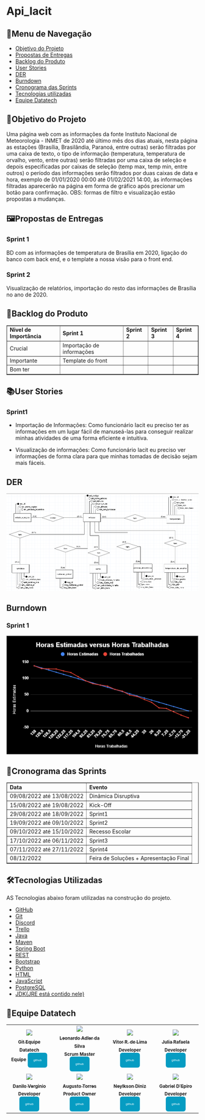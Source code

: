 # Api_Iacit

<h2>📜Menu de Navegação</h2>

- [Objetivo do Projeto](#objetivo-do-projeto)
- [Propostas de Entregas](#propostas-de-entregas)
- [Backlog do Produto](#backlog-do-produto)
- [User Stories](#user-stories)
- [DER](#der)
- [Burndown](#burndown)
- [Cronograma das Sprints](#cronograma-das-sprints)
- [Tecnologias utilizadas](#tecnologias-utilizadas)
- [Equipe Datatech](#equipe-datatech)


<h2>🎯Objetivo do Projeto</h2>
 Uma página web com as informações da fonte Instituto Nacional de Meteorologia - INMET de 2020 até último mês dos dias atuais, nesta página as estações (Brasília, Brasilândia, Paranoá, entre outras) serão filtradas por uma caixa de texto, o tipo de informação (temperatura, temperatura de orvalho, vento, entre outras) serão filtradas por uma caixa de seleção e depois especificadas por caixas de seleção (temp max, temp min, entre outros) o período das informações serão filtrados por duas caixas de data e hora, exemplo de 01/01/2020 00:00 até 01/02/2021 14:00, às informações filtradas aparecerão na página em forma de gráfico após precionar um botão para confirmação.
OBS: formas de filtro e visualização estão propostas a mudanças.
 
 
<h2>🖼Propostas de Entregas</h2>
 <h3>Sprint 1</h3>
 BD com as informações de temperatura de Brasília em 2020, ligação do banco com back end, e o template a nossa visão para o front end.
 
  <h3>Sprint 2</h3>
 Visualização de relatórios, importação do resto das informações de Brasília no ano de 2020.
 
 
 <h2>📄Backlog do Produto</h2>

<table border="1">
    <tr>
        <td><b>Nivel de Importância</b></td>
        <td><b>Sprint 1</b></td>
        <td><b>Sprint 2</b></td>
        <td><b>Sprint 3<b></td>
        <td><b>Sprint 4<b></td>
    </tr>
    <tr>
        <td>Crucial</td>
        <td>Importação de informações</td>
        <td></td>
        <td></td>
        <td></td>
    </tr>
    <tr>
        <td>Importante</td>
        <td>Template do front</td>
        <td></td>
        <td></td>
        <td></td>
    </tr>
    <tr>
       <td>Bom ter</td>
       <td></td>
       <td></td>
       <td></td>
       <td></td>
    </tr>    
</table>


<h2>📚User Stories</h2>
<h3>Sprint1</h3>

* Importação de Informações: Como funcionário Iacit eu preciso ter as informações em um lugar fácil  de manuseá-las para conseguir realizar minhas atividades de uma forma eficiente e intuitiva.

* Visualização de informações: Como funcionário Iacit eu preciso ver informações de forma clara para que minhas tomadas de decisão sejam mais fáceis. 


<h2>DER</h2>
<p align="center">
<img src="https://github.com/DatatechOffice/Api_Iacit/blob/main/Banco/Imagens/Conceitual_Final.png">
</p>
 
 
 <h2>Burndown</h2>
<h3> Sprint 1 </h3>
<p align="center">
<img src="https://github.com/DatatechOffice/Api_Iacit/blob/main/Imagens/Burndown_1.png">
</p>
 
 
 <h2>📄Cronograma das Sprints</h2>
    <table border="1">
        <tr>
            <td><b>Data</b></td>
            <td><b>Evento</b></td>  
        </tr>
         <tr>
            <td>09/08/2022 até 13/08/2022</td>
            <td>Dinâmica Disruptiva</td>  
        </tr>
        <tr>
            <td>15/08/2022 até 19/08/2022</td>
            <td>Kick-Off</td>  
        </tr> 
        <tr>
            <td>29/08/2022 até 18/09/2022</td>
            <td>Sprint1 </td>  
        </tr>    
        <tr>
            <td>19/09/2022 até 09/10/2022</td>
            <td>Sprint2</td>  
        </tr>
         <tr>
            <td>09/10/2022 até 15/10/2022</td>
            <td>Recesso Escolar</td>  
        </tr>
        <tr>
            <td>17/10/2022 até 06/11/2022</td>
            <td>Sprint3</td>  
        </tr>   
        <tr>
            <td>07/11/2022 até 27/11/2022</td>
            <td>Sprint4</td>  
        </tr>
        <tr>
            <td>08/12/2022</td>
            <td>Feira de Soluções + Apresentação Final</td>  
        </tr> 
    </table>
    
    
<h2>🛠Tecnologias Utilizadas</h2>

AS Tecnologias abaixo foram utilizadas na construção do projeto.
- [GitHub](https://github.com/)
- [Git](https://github.com/)
- [Discord](https://discord.com/)
- [Trello](https://trello.com/pt-BR)
- [Java](https://www.java.com/pt-BR/)
- [Maven](https://maven.apache.org/)
- [Spring Boot](https://spring.io/projects/spring-boot/)
- [REST](https://www.redhat.com/pt-br/topics/api/what-is-a-rest-api)
- [Bootstrap](https://getbootstrap.com/)
- [Python](https://www.python.org/)
- [HTML](https://developer.mozilla.org/pt-BR/docs/Web/HTML)
- [JavaScript](https://www.javascript.com/)
- [PostgreSQL](https://www.microsoft.com/pt-br/sql-server/sql-server-downloads)
- [JDK(JRE está contido nele)](https://www.oracle.com/java/technologies/downloads/)


</table>
<h2>🎲Equipe Datatech</h2>
<table>
<tr>
<td align="center">
    
<a href="https://github.com/DatatechOffice">    
<img src="https://avatars.githubusercontent.com/u/100881194?v=4" width = "40%">            
<br />
<sub><b>Git Equipe Datatech</b></sub>
<br />
</a>
<sub><b>Equipe</b></sub>
<sub><b><a href="https://github.com/DatatechOffice"><button style="background: #069cc2; border-radius: 6px; padding: 15px; cursor: pointer; color: #fff; border: none; font-size: 8px;">github</button></a></b></sub> 

<td align="center">
    
<a href="https://github.com/LeoAdlerr">
<img src="https://avatars.githubusercontent.com/u/88751032?v=4" width = "40%">            
<br />
<sub><b>Leonardo Adler da Silva</b></sub>
<br />
</a>
<sub><b>Scrum Master</b></sub>
<sub><b><a href="https://github.com/LeoAdlerr"><button style="background: #069cc2; border-radius: 6px; padding: 15px; cursor: pointer; color: #fff; border: none; font-size: 8px;">github</button></a></b></sub> 
<td align="center">
    
<a href="https://github.com/VilRL">
<img src="https://avatars.githubusercontent.com/u/56142288?v=4" width = "40%"> 
<br />
<sub><b>Vitor R. de Lima</b></sub>
<br />
</a>
<sub><b>Developer</b></sub>
<sub><b><a href="https://github.com/VilRL"><button style="background: #069cc2; border-radius: 6px; padding: 15px; cursor: pointer; color: #fff; border: none; font-size: 8px;">github</button></a></b></sub> 
<br />
</td>
<td align="center">
    
<a href="https://github.com/jufaela">
 <img src="https://avatars.githubusercontent.com/u/79148564?v=4" width = "40%"> 
<br />
<sub><b>Julia Rafaela</b></sub>
<br />
</a>
<sub><b>Developer</b></sub>
<sub><b><a href="https://github.com/jufaela"><button style="background: #069cc2; border-radius: 6px; padding: 15px; cursor: pointer; color: #fff; border: none; font-size: 8px;">github</button></a></b></sub> 
<br />
</td>
</tr>
<tr>
<td align="center">
       
<a href="https://github.com/Daniloel">
<img src="https://avatars.githubusercontent.com/u/88066389?v=4" width = "40%"> 
<br />
<sub><b>Danilo Verginio</b></sub>
<br />
</a>
<sub><b>Developer</b></sub>
<sub><b><a href="https://github.com/Daniloel"><button style="background: #069cc2; border-radius: 6px; padding: 15px; cursor: pointer; color: #fff; border: none; font-size: 8px;">github</button></a></b></sub>
<br />
</td>
<td align="center">
    
<a href="https://github.com/MrZeroLeft">   
<img src="https://avatars.githubusercontent.com/u/77200265?v=4" width = "40%"> 
<br />
<sub><b>Augusto Torres</b></sub>
<br />
</a>
<sub><b>Product Owner</b></sub>
<sub><b><a href="https://github.com/MrZeroLeft"><button style="background: #069cc2; border-radius: 6px; padding: 15px; cursor: pointer; color: #fff; border: none; font-size: 8px;">github</button></a></b></sub>
<br />
</td>

<td align="center">
    
<a href="https://github.com/NeyDiniz">
<img src="https://avatars.githubusercontent.com/u/80933376?v=4" width = "40%"> 
<br />
<sub><b>Neylkson Diniz</b></sub>
<br /> 
</a>
<sub><b>Developer</b></sub>
<sub><b><a href="https://github.com/NeyDiniz"><button style="background: #069cc2; border-radius: 6px; padding: 15px; cursor: pointer; color: #fff; border: none; font-size: 8px;">github</button></a></b></sub>
<br />
</td>


<td align="center">
    
<a href="https://github.com/GabrielDepiro">
<img src="https://avatars.githubusercontent.com/u/90358435?v=4" width = "40%"> 
<br />
<sub><b>Gabriel D'Epiro</b></sub>
<br /> 
</a>
<sub><b>Developer</b></sub>
<sub><b><a href="https://github.com/GabrielDepiro"><button style="background: #069cc2; border-radius: 6px; padding: 15px; cursor: pointer; color: #fff; border: none; font-size: 8px;">github</button></a></b></sub>
<br />
</td>

</tr>
</table>
